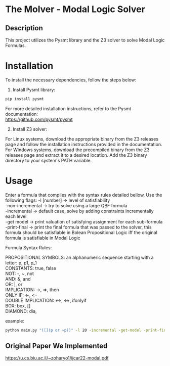 
# The Molver - Modal Logic Solver
## Description
This project utilizes the Pysmt library and the Z3 solver to solve Modal Logic Formulas.

# Installation
To install the necessary dependencies, follow the steps below:  

1. Install Pysmt library:  

```bash
pip install pysmt
```  
For more detailed installation instructions, refer to the Pysmt documentation:  
https://github.com/pysmt/pysmt  

2. Install Z3 solver:  

For Linux systems, download the appropriate binary from the Z3 releases page and follow the installation instructions provided in the documentation.
For Windows systems, download the precompiled binary from the Z3 releases page and extract it to a desired location. Add the Z3 binary directory to your system's PATH variable.
# Usage
Enter a formula that complies with the syntax rules detailed bellow.
Use the following flags:
-l [number] -> level of satisfiability  
-non-incremental -> try to solve using a large QBF formula  
-incremental -> default case, solve by adding constraints incrementally each level  
-get model -> print valuation of satisfying assignment for each sub-formula  
-print-final -> print the final formula that was passed to the solver, this formula should be satisfiable in Bolean Propositional Logic iff the original formula is satisfiable in Modal Logic  

Furmula Syntax Rules:  

PROPOSITIONAL SYMBOLS: an alphanumeric sequence starting with a letter: p, p1, p_1  
CONSTANTS: true, false  
NOT: -, ~, not  
AND: &, and  
OR: |, or  
IMPLICATION: ->, =>, then  
ONLY IF: <-, <=  
DOUBLE IMPLICATION: <->, <=>, ifonlyif  
BOX: box, []  
DIAMOND: dia, <index>  

example:  
```bash
python main.py "([](p or ~p))" -l 20 -incremental -get-model -print-final
```  

## Original Paper We Implemented
https://u.cs.biu.ac.il/~zoharyo1/ijcar22-modal.pdf
